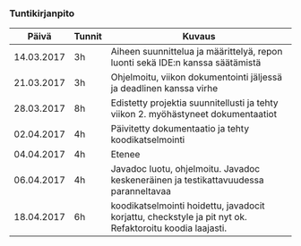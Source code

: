### Tuntikirjanpito
Päivä | Tunnit | Kuvaus
--------------- | ----- | ------
14.03.2017 | 3h | Aiheen suunnittelua ja määrittelyä, repon luonti sekä IDE:n kanssa säätämistä
21.03.2017 | 3h | Ohjelmoitu, viikon dokumentointi jäljessä ja deadlinen kanssa virhe
28.03.2017 | 8h | Edistetty projektia suunnitellusti ja tehty viikon 2. myöhästyneet dokumentaatiot
02.04.2017 | 4h | Päivitetty dokumentaatio ja tehty koodikatselmointi
04.04.2017 | 4h | Etenee
06.04.2017 | 4h | Javadoc luotu, ohjelmoitu. Javadoc keskeneräinen ja testikattavuudessa paranneltavaa
18.04.2017 | 6h | koodikatselmointi hoidettu, javadocit korjattu, checkstyle ja pit nyt ok. Refaktoroitu koodia laajasti.
